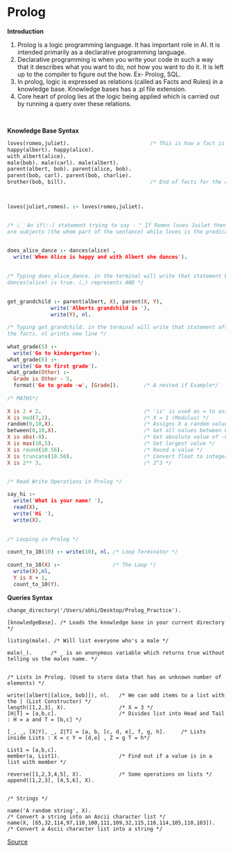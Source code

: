 # Prolog

<b> Introduction </b>
1. Prolog is a logic programming language. It has important role in AI. It is intended primarily as a declarative programming 
language.
2. Declarative programming is when you write your code in such a way that it describes what you want to do, not how you want 
to do it. It is left up to the compiler to figure out the how. Ex- Prolog, SQL.
3. In prolog, logic is expressed as relations (called as Facts and Rules) in a knowledge base. Knowledge bases has a .pl file extension.
4. Core heart of prolog lies at the logic being applied which is carried out by running a query over these relations.
<br>

<b> Knowledge Base Syntax </b>
```prolog
loves(romeo,juliet).                          /* This is how a fact is written. Fact - Romeo loves Juilet */
happy(albert). happy(alice).                    
with_albert(alice).
male(bob). male(carl). male(albert).
parent(albert, bob). parent(alice, bob).
parent(bob, carl). parent(bob, charlie).
brother(bob, bill).                           /* End of facts for the code 👇🏻 */



loves(juliet,romeo). :- loves(romeo,juliet). 


/* 👆🏻 An if(:-) statement trying to say - " If Romeo loves Juilet then Juilet loves Romeo " where juilet, romeo
are subjects (the whom part of the sentance) while loves is the predicate (something about the subject). */


does_alice_dance :- dances(alice) ,                           
  write('When Alice is happy and with Albert she dances'). 
  
  
/* Typing does_alice_dance. in the terminal will write that statement because 
dances(alice) is true. (,) represents AND */

                                              
get_grandchild :- parent(albert, X), parent(X, Y),            
              write('Alberts grandchild is '),                
              write(Y), nl.
              
/* Typing get_grandchild. in the terminal will write that statement after finding Y = carl and Y = charlie from
the facts. nl prints new line */
              
what_grade(5) :-
  write('Go to kindergarten').
what_grade(6) :-
  write('Go to first grade').
what_grade(Other) :-
  Grade is Other - 5,
  format('Go to grade ~w', [Grade]).        /* A nested if Example*/
  
/* MATHS*/
  
X is 2 + 2.                                 /* 'is' is used as = to assign values to Variables */
X is mod(7,2).                              /* X = 1 (Modulus) */
random(0,10,X).                             /* Assigns X a random value from 0-10 */
between(0,10,X).                            /* Get all values between 0 and 10 */
X is abs(-8).                               /* Get absolute value of -8 */
X is max(10,5).                             /* Get largest value */
X is round(10.56).                          /* Round a value */
X is truncate(10.56).                       /* Convert float to integer */
X is 2** 3.                                 /* 2^3 */

     
/* Read Write Operations in Prolog */

say_hi :-                                   
  write('What is your name? '),
  read(X),
  write('Hi '),
  write(X).
  
  
/* Looping in Prolog */

count_to_10(10) :- write(10), nl. /* Loop Terminator */
 
count_to_10(X) :-                 /* The Loop */
  write(X),nl,
  Y is X + 1,
  count_to_10(Y).

```

<b> Queries Syntax </b>
```
change_directory('/Users/abhi/Desktop/Prolog_Practice').

[knowledgeBase]. /* Loads the knowledge base in your current directory */

listing(male). /* Will list everyone who's a male */

male(_).      /* _ is an anonymous variable which returns true without telling us the males name. */


/* Lists in Prolog. (Used to store data that has an unknown number of elements) */

write([albert|[alice, bob]]), nl.   /* We can add items to a list with the | (List Constructor) */
length([1,2,3], X).                 /* X = 3 */
[H|T] = [a,b,c].                    /* Divides list into Head and Tail : H = a and T = [b,c] */

[_, _, [X|Y], _, Z|T] = [a, b, [c, d, e], f, g, h].     /* Lists inside Lists : X = c Y = [d,e] , Z = g T = h*/

List1 = [a,b,c].
member(a, List1).                   /* Find out if a value is in a list with member */

reverse([1,2,3,4,5], X).            /* Some operations on lists */
append([1,2,3], [4,5,6], X).


/* Strings */

name('A random string', X).                                           /* Convert a string into an Ascii character list */
name(X, [65,32,114,97,110,100,111,109,32,115,116,114,105,110,103]).   /* Convert a Ascii character list into a string */

```

[Source](https://www.youtube.com/watch?v=SykxWpFwMGs)


